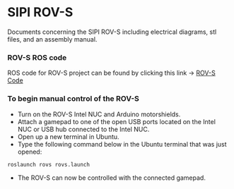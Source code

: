 # SIPI ROV-S
Documents concerning the SIPI ROV-S including electrical diagrams, stl files, and an assembly manual.

### ROV-S ROS code
ROS code for ROV-S project can be found by clicking this link -> [ROV-S Code](https://github.com/jmwest0774/rovs)


### To begin manual control of the ROV-S
* Turn on the ROV-S Intel NUC and Arduino motorshields.
* Attach a gamepad to one of the open USB ports located on the Intel NUC or USB hub connected to the Intel NUC.
* Open up a new terminal in Ubuntu.
* Type the following command below in the Ubuntu terminal that was just opened:
>
`roslaunch rovs rovs.launch`

* The ROV-S can now be controlled with the connected gamepad.
